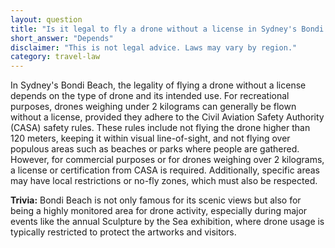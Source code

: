 ```yaml
---
layout: question
title: "Is it legal to fly a drone without a license in Sydney's Bondi Beach?"
short_answer: "Depends"
disclaimer: "This is not legal advice. Laws may vary by region."
category: travel-law
---
```

In Sydney's Bondi Beach, the legality of flying a drone without a license depends on the type of drone and its intended use. For recreational purposes, drones weighing under 2 kilograms can generally be flown without a license, provided they adhere to the Civil Aviation Safety Authority (CASA) safety rules. These rules include not flying the drone higher than 120 meters, keeping it within visual line-of-sight, and not flying over populous areas such as beaches or parks where people are gathered. However, for commercial purposes or for drones weighing over 2 kilograms, a license or certification from CASA is required. Additionally, specific areas may have local restrictions or no-fly zones, which must also be respected.

**Trivia:** Bondi Beach is not only famous for its scenic views but also for being a highly monitored area for drone activity, especially during major events like the annual Sculpture by the Sea exhibition, where drone usage is typically restricted to protect the artworks and visitors.
